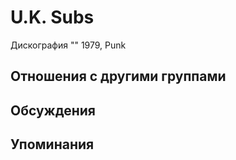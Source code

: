# U.K. Subs

Дискография
"" 1979, Punk

## Отношения с другими группами


## Обсуждения


## Упоминания

